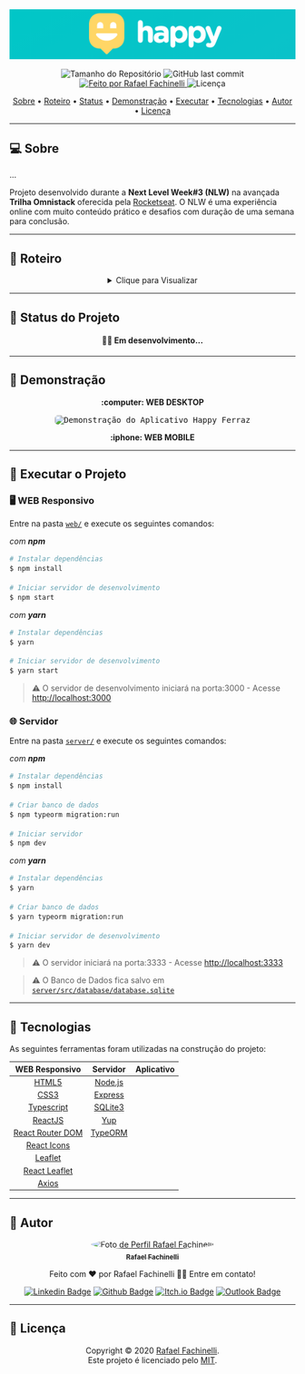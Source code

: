 <img alt="Happy Ferraz" src="./.github/banner.png">

<p align="center"> 
  <img alt="Tamanho do Repositório" src="https://img.shields.io/github/repo-size/rafaelfachinelli/happy?style=for-the-badge">
  <img alt="GitHub last commit" src="https://img.shields.io/github/last-commit/rafaelfachinelli/happy?style=for-the-badge">
  <a href="https://github.com/rafaelfachinelli">
    <img alt="Feito por Rafael Fachinelli" src="https://img.shields.io/badge/feito%20por-Rafael Fachinelli-%237519C1?style=for-the-badge">
  </a>
  <img alt="Licença" src="https://img.shields.io/github/license/rafaelfachinelli/happy?style=for-the-badge"/>
<p>

<p align="center">
 <a href="#computer-sobre">Sobre</a> •
 <a href="#memo-roteiro">Roteiro</a> •
 <a href="#triangular_ruler-status-do-projeto">Status</a> •
 <a href="#movie_camera-demonstração">Demonstração</a> •
 <a href="#dvd-executar-o-projeto">Executar</a> •
 <a href="#hammer-tecnologias">Tecnologias</a> •
 <a href="#boy-autor">Autor</a> •
 <a href="#page_facing_up-licença">Licença</a>
</p>

---
## :computer: Sobre

...

Projeto desenvolvido durante a **Next Level Week#3 (NLW)** na avançada **Trilha Omnistack** oferecida pela [Rocketseat](https://www.rocketseat.com.br).
O NLW é uma experiência online com muito conteúdo prático e desafios com duração de uma semana para conclusão.

---
## :memo: **Roteiro**

<div align="center">
<details>
<summary>Clique para Visualizar</summary>
	
<details>
<summary>WEB Responsivo</summary>

|      Estado      |     Plataforma   |     Tarefa    |
|      :---:       |       :---:      |      :---     |
|:heavy_check_mark:|:computer:        |Criar estrutura do projeto web com React|
|:heavy_check_mark:|:computer:        |Estruturar página inicial|
|:heavy_check_mark:|:computer:        |Estilizar página inicial|
|:heavy_check_mark:|:computer:        |Estruturar página de busca no mapa|
|:heavy_check_mark:|:computer:        |Estilizar página de busca no mapa|
|:heavy_check_mark:|:computer:        |Criar rotas no React|
|:x:		   |:computer:        |Finalizar página de busca no mapa|
|:x:		   |:computer:        |Criar navegação entre páginas|
|:x:		   |:computer:        |Abstrair componentes|
|:x:		   |:computer:        |Conectar plataforma web com servidor|
|:x:		   |:computer:        |Listar orfanatos no mapa|
|:x:		   |:computer:        |Apresentação dos detalhes do orfanato|
|:x:		   |:computer:        |Criação de orfanato|

</details>

<details>
<summary>Servidor</summary>

|      Estado      |     Plataforma   |     Tarefa    |
|      :---:       |       :---:      |      :---     |
|:heavy_check_mark:|:computer:        |Criar estrutura do servidor com Node.js|
|:heavy_check_mark:|:computer:        |Organizando rotas e parâmetros|
|:heavy_check_mark:|:computer:        |Criando tabelas no banco de dados|
|:heavy_check_mark:|:computer:        |Cadastro de orfanatos implementado|
|:heavy_check_mark:|:computer:        |Configurando controller|
|:heavy_check_mark:|:computer:        |Listagem de orfanatos|
|:heavy_check_mark:|:computer:        |Upload de imagens|
|:heavy_check_mark:|:computer:        |Desenvolvendo views|
|:heavy_check_mark:|:computer:        |Tratamento de excessões|
|:heavy_check_mark:|:computer:        |Validação de dados|

</details>

<details>
<summary>Aplicativo</summary>
</details>

</details>
</div>

---
## :triangular_ruler: **Status do Projeto**

<h4 align="center"> 
	👨‍🏫 Em desenvolvimento...
</h4>

---
## :movie_camera: **Demonstração**

<p align="center"><b> :computer: WEB DESKTOP </b></p>

<p align="center">
  <kbd>
    <img width="450" style="border-radius: 5px" height="250" alt="Demonstração do Aplicativo Happy Ferraz" src="./.github/demo-desk-study.gif">
  </kbd> 
</p>

<p align="center"><b> :iphone: WEB MOBILE </b></p>

<div align="center">

</div>

---
## :dvd: **Executar o Projeto**

### :desktop_computer: **WEB Responsivo**

Entre na pasta [`web/`](web/) e execute os seguintes comandos:

_com **npm**_

```bash
# Instalar dependências
$ npm install

# Iniciar servidor de desenvolvimento
$ npm start
```

_com **yarn**_

```bash
# Instalar dependências
$ yarn

# Iniciar servidor de desenvolvimento
$ yarn start

```

> ⚠️ O servidor de desenvolvimento iniciará na porta:3000 - Acesse <http://localhost:3000>

### :globe_with_meridians: **Servidor**

Entre na pasta [`server/`](server/) e execute os seguintes comandos:

_com **npm**_

```bash
# Instalar dependências
$ npm install

# Criar banco de dados
$ npm typeorm migration:run

# Iniciar servidor
$ npm dev
```

_com **yarn**_

```bash
# Instalar dependências
$ yarn

# Criar banco de dados
$ yarn typeorm migration:run

# Iniciar servidor de desenvolvimento
$ yarn dev
```

> ⚠️ O servidor iniciará na porta:3333 - Acesse <http://localhost:3333>

> ⚠️ O Banco de Dados fica salvo em [`server/src/database/database.sqlite`](server/src/database/database.sqlite)

---
## :hammer: **Tecnologias**

As seguintes ferramentas foram utilizadas na construção do projeto:

<div align="center">

|WEB Responsivo|Servidor|Aplicativo|
|:---:|:---:|:---:|
|[HTML5](https://developer.mozilla.org/pt-BR/docs/Web/HTML/HTML5)|[Node.js]()||
|[CSS3](https://developer.mozilla.org/pt-BR/docs/Archive/CSS3)|[Express]()||
|[Typescript](https://www.typescriptlang.org)	|[SQLite3]()||
|[ReactJS](https://pt-br.reactjs.org)|[Yup](https://github.com/jquense/yup)||
|[React Router DOM](https://reactrouter.com/web/guides/quick-start)|[TypeORM](https://typeorm.io)||
|[React Icons](https://react-icons.github.io/react-icons/)|||
|[Leaflet](https://leafletjs.com)|||
|[React Leaflet](https://react-leaflet.js.org)|||
|[Axios](https://github.com/axios/axios)|||

</div>

---
## :boy: **Autor**

<div align="center">

<a href="https://github.com/rafaelfachinelli">
 <img style="border-radius: 50%;" src="https://avatars3.githubusercontent.com/u/19878139?s=460&u=278a6f44f49af3c8edb13a811f7654dfe6e89341&v=4" width="100px;" alt="Foto de Perfil Rafael Fachinelli"/>
 <br />
 <sub><b>Rafael Fachinelli</b></sub></a>


Feito com ❤️ por Rafael Fachinelli 👋🏽 Entre em contato!

[![Linkedin Badge](https://img.shields.io/badge/-Rafael_Fachinelli-blue?style=flat-square&logo=Linkedin&logoColor=white&link=https://www.linkedin.com/in/rafaelfachinelli/)](https://www.linkedin.com/in/rafaelfachinelli/)
[![Github Badge](https://img.shields.io/badge/-rafaelfachinelli-000?style=flat-square&logo=Github&logoColor=white&link=https://github.com/rafaelfachinelli)](https://github.com/rafaelfachinelli)
[![Itch.io Badge](https://img.shields.io/badge/-rafaelfachinelli-FA5C5C?style=flat-square&logo=itch.io&logoColor=white&link=https://rafael-fachinelli.itch.io/)](https://rafael-fachinelli.itch.io/)
[![Outlook Badge](https://img.shields.io/badge/-rafael.fachinelli@fatec.sp.gov.br-0078d4?style=flat-square&logo=microsoft-outlook&logoColor=white&link=mailto:rafael.fachinelli@fatec.sp.gov.br)](mailto:rafael.fachinelli@fatec.sp.gov.br)

</div>

---
## :page_facing_up: **Licença**

<div align="center">

Copyright © 2020 [Rafael Fachinelli](https://github.com/rafaelfachinelli).<br />
Este projeto é licenciado pelo [MIT](./LICENSE).

</div>
